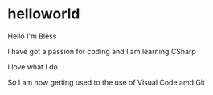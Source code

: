 # helloworld
Hello I'm Bless

I have got a passion for coding and I am learning CSharp

I love what I do.

So I am now getting used to the use of Visual Code amd Git
